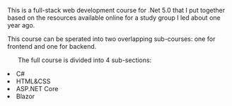 <p>This is a full-stack web development course for .Net 5.0 that I put together based on the resources available online for a study group I led about one year ago.</p>
<p>This course can be sperated into two overlapping sub-courses: one for frontend and one for backend.</p>
<ul>The full course is divided into 4 sub-sections:</ul>
  <li>C#</li>
  <li>HTML&CSS</li>
  <li>ASP.NET Core</li>
  <li>Blazor</li>

